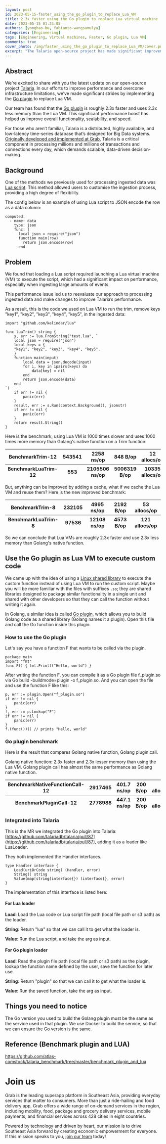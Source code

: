 ```yaml
---
layout: post
id: 2023-05-15-faster_using_the_go_plugin_to_replace_Lua_VM
title: 2.3x faster using the Go plugin to replace Lua virtual machine
date: 2023-05-15 01:23:05
authors: [yonghao-hu, fabianto-wangsamulya]
categories: [Engineering]
tags: [Engineering, Virtual machines, Faster, Go plugin, Lua VM]
comments: true
cover_photo: /img/faster_using_the_go_plugin_to_replace_Lua_VM/cover.png
excerpt: "The Talaria open-source project has made significant improvements by replacing Lua VM with the Go plugin resulting in 2.3x faster performance and memory usage reduction. Talaria is a time-series database designed for Big Data systems used to process millions of transactions and connections daily at Grab, requiring scalable data-driven decision-making."
---
```


## Abstract
We’re excited to share with you the latest update on our open-source project [Talaria](https://github.com/kelindar/talaria). In our efforts to improve performance and overcome infrastructure limitations, we’ve made significant strides by implementing the [Go plugin](https://pkg.go.dev/plugin) to replace Lua VM.


Our team has found that the [Go plugin](https://pkg.go.dev/plugin) is roughly 2.3x faster and uses 2.3x less memory than the Lua VM. This significant performance boost has helped us improve overall functionality, scalability, and speed.


For those who aren’t familiar, Talaria is a distributed, highly available, and low-latency time-series database that’s designed for Big Data systems. [Originally developed and implemented at Grab](https://engineering.grab.com/big-data-real-time-presto-talariadb), Talaria is a critical component in processing millions and millions of transactions and connections every day, which demands scalable, data-driven decision-making.


## Background
One of the methods we previously used for processing ingested data was [Lua script](https://github.com/talariadb/talaria/blob/51560d23faed1c0d8174531142ef3314cfdc86b1/internal/scripting/script_test.go#L14). This method allowed users to customise the ingestion process, providing a high degree of flexibility.


The config below is an example of using Lua script to JSON encode the row as a data column:
~~~
computed:
  - name: data
    type: json
    func: |
      local json = require("json")
      function main(row)
        return json.encode(row)
      end     
~~~

## Problem
We found that loading a Lua script required launching a Lua virtual machine (VM) to execute the script, which had a significant impact on performance, especially when ingesting large amounts of events.


This performance issue led us to reevaluate our approach to processing ingested data and make changes to improve Talaria’s performance.


As a result, this is the code we used on Lua VM to run the trim, remove keys "key1", "key2", "key3", "key4", "key5", in the ingested data:

~~~
import "github.com/kelindar/lua"

func luaTrim() string {
    s, err := lua.FromString("test.lua", `
    local json = require("json")
    local keys = {
    "key1", "key2", "key3", "key4", "key5",
    }
    function main(input)
        local data = json.decode(input)
        for i, key in ipairs(keys) do
            data[key] = nil
        end
        return json.encode(data)
    end
`)
    if err != nil {
        panic(err)
    }
    result, err := s.Run(context.Background(), jsonstr)
    if err != nil {
        panic(err)
    }
    return result.String()
}
~~~

Here is the benchmark, using Lua VM is 1000 times slower and uses 1000 times more memory than Golang's native function on a Trim function:

<table class="table">
  <thead>
    <tr>
      <th>BenchmarkTrim-12  </th>
      <th>543541 </th>
      <th>2258 ns/op</th>
      <th>848 B/op</th>
      <th>12 allocs/op</th>
    </tr>
  </thead>
  <thead>
    <tr>
      <th>BenchmarkLuaTrim-12 </th>
      <th>553</th>
      <th>2105506 ns/op</th>
      <th>5006319 B/op</th>
      <th>10335 allocs/op</th>
    </tr>
  </thead>
</table>

But, anything can be improved by adding a cache, what if we cache the Lua VM and reuse them? Here is the new improved benchmark:

<table class="table">
  <thead>
    <tr>
      <th>BenchmarkTrim-8</th>
      <th>232105 </th>
      <th>4995 ns/op </th>
      <th>2192 B/op </th>
      <th>53 allocs/op</th>
    </tr>
  </thead>
  <thead>
    <tr>
      <th>BenchmarkLuaTrim-8</th>
      <th>97536</th>
      <th>12108 ns/op </th>
      <th>4573 B/op </th>
      <th>121 allocs/op</th>
    </tr>
  </thead>
</table>

So we can conclude that Lua VMs are roughly 2.3x faster and use 2.3x less memory than Golang's native function.

## Use the Go plugin as Lua VM to execute custom code
We came up with the idea of using a [Linux shared library](https://developer.ibm.com/tutorials/l-dynamic-libraries/) to execute the custom function instead of using Lua VM to run the custom script. Maybe you will be more familiar with the files with suffixes `.so`; they are shared libraries designed to package similar functionality in a single unit and shared with other developers so that they can call the function without writing it again.


In Golang, a similar idea is called [Go plugin](https://pkg.go.dev/plugin), which allows you to build Golang code as a shared library (Golang names it a plugin). Open this file and call the Go function inside this plugin.

### How to use the Go plugin
Let's say you have a function F that wants to be called via the plugin.

~~~
package main
import "fmt"
func F() { fmt.Printf("Hello, world") }
~~~

After writing the function F, you can compile it as a Go plugin file f_plugin.so via Go build -buildmode=plugin -o f_plugin.so. And you can open the file and use the function F like this:

~~~
p, err := plugin.Open("f_plugin.so")
if err != nil {
    panic(err)
}
f, err := p.Lookup("F")
if err != nil {
    panic(err)
}
f.(func())() // prints "Hello, world"
~~~

### Go plugin benchmark
Here is the result that compares Golang native function, Golang plugin call.

Golang native function: 2.3x faster and 2.3x lesser memory than using the Lua VM.
Golang plugin call has almost the same performance as Golang native function.

<table class="table">
  <thead>
    <tr>
      <th>BenchmarkNativeFunctionCall-12</th>
      <th>2917465 </th>
      <th>401.7 ns/op </th>
      <th>200 B/op</th>
      <th>6 allocs/op</th>
    </tr>
  </thead>
  <thead>
    <tr>
      <th>BenchmarkPluginCall-12</th>
      <th>2778988 </th>
      <th>447.1 ns/op  </th>
      <th>200 B/op </th>
      <th>6 allocs/op</th>
    </tr>
  </thead>
</table>


### Integrated into Talaria
This is the MR we integrated the Go plugin into Talaria: [https://github.com/talariadb/talaria/pull/87](https://github.com/talariadb/talaria/pull/87), adding it as a loader like LuaLoader.


They both implemented the Handler interfaces.

~~~
type Handler interface {
    Load(uriOrCode string) (Handler, error)
    String() string
    Value(map[string]interface{}) (interface{}, error)
}
~~~
The implementation of this interface is listed here:

#### For Lua loader

**Load**: Load the Lua code or Lua script file path (local file path or s3 path) as the loader.

**String**: Return "lua" so that we can call it to get what the loader is.

**Value**: Run the Lua script, and take the arg as input.

#### For Go plugin loader

**Load**: Read the plugin file path (local file path or s3 path) as the plugin, lookup the function name defined by the user, save the function for later use.

**String**: Return "plugin" so that we can call it to get what the loader is.

**Value**: Run the saved function, take the arg as input.

## Things you need to notice
The Go version you used to build the  Golang plugin must be the same as the service used in that plugin. We use Docker to build the service, so that we can ensure the Go version is the same.


## Reference (Benchmark plugin and LUA)
https://github.com/atlas-comstock/talaria_benchmark/tree/master/benchmark_plugin_and_lua

# Join us
Grab is the leading superapp platform in Southeast Asia, providing everyday services that matter to consumers. More than just a ride-hailing and food delivery app, Grab offers a wide range of on-demand services in the region, including mobility, food, package and grocery delivery services, mobile payments, and financial services across 428 cities in eight countries.

Powered by technology and driven by heart, our mission is to drive Southeast Asia forward by creating economic empowerment for everyone. If this mission speaks to you, [join our team](https://grab.careers/) today!

